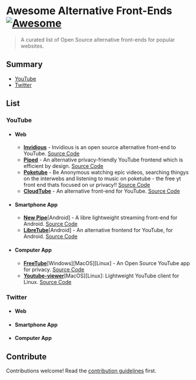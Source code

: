 # Awesome Alternative Front-Ends [![Awesome](https://awesome.re/badge.svg)](https://awesome.re)

> A curated list of Open Source alternative front-ends for popular websites.

## Summary
- [YouTube](#youtube)
- [Twitter](#twitter)

## List

### YouTube

- #### Web

  - [**Invidious**](https://invidious.io/) - Invidious is an open source alternative front-end to YouTube. [Source Code](https://github.com/iv-org/invidious)
  - [**Piped**](https://piped.video) - An alternative privacy-friendly YouTube frontend which is efficient by design. [Source Code](https://github.com/TeamPiped/Piped)
  - [**Poketube**](https://poketube.fun) - Be Anonymous watching epic videos, searching thingys on the interwebs and listening to music on poketube - the free yt front end thats focused on ur privacy!! [Source Code](https://codeberg.org/Ashley/poketube/)
  - [**CloudTube**](https://tube.cadence.moe) - An alternative front-end for YouTube. [Source Code](https://sr.ht/~cadence/tube/)

- #### Smartphone App

  - [**New Pipe**](https://newpipe.net/)[Android] - A libre lightweight streaming front-end for Android. [Source Code](https://github.com/TeamNewPipe/NewPipe)
  - [**LibreTube**](https://libretube.dev/)[Android] -  An alternative frontend for YouTube, for Android. [Source Code](https://github.com/libre-tube/LibreTube)

- #### Computer App

  - [**FreeTube**](https://freetubeapp.io/)[Windows][MacOS][Linux] - An Open Source YouTube app for privacy. [Source Code](https://github.com/FreeTubeApp/FreeTube)
  - [**Youtube-viewer**](https://trizenx.blogspot.com/2012/03/gtk-youtube-viewer.html)[MacOS][Linux]: Lightweight YouTube client for Linux. [Source Code](https://github.com/trizen/youtube-viewer)

### Twitter

- #### Web
- #### Smartphone App
- #### Computer App

## Contribute

Contributions welcome! Read the [contribution guidelines](contributing.md) first.
